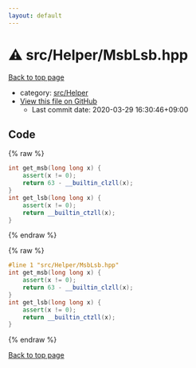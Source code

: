 ```yaml
---
layout: default
---
```


<!-- mathjax config similar to math.stackexchange -->
<script type="text/javascript" async
  src="https://cdnjs.cloudflare.com/ajax/libs/mathjax/2.7.5/MathJax.js?config=TeX-MML-AM_CHTML">
</script>
<script type="text/x-mathjax-config">
  MathJax.Hub.Config({
    TeX: { equationNumbers: { autoNumber: "AMS" }},
    tex2jax: {
      inlineMath: [ ['$','$'] ],
      processEscapes: true
    },
    "HTML-CSS": { matchFontHeight: false },
    displayAlign: "left",
    displayIndent: "2em"
  });
</script>

<script type="text/javascript" src="https://cdnjs.cloudflare.com/ajax/libs/jquery/3.4.1/jquery.min.js"></script>
<script src="https://cdn.jsdelivr.net/npm/jquery-balloon-js@1.1.2/jquery.balloon.min.js" integrity="sha256-ZEYs9VrgAeNuPvs15E39OsyOJaIkXEEt10fzxJ20+2I=" crossorigin="anonymous"></script>
<script type="text/javascript" src="../../../assets/js/copy-button.js"></script>
<link rel="stylesheet" href="../../../assets/css/copy-button.css" />


# :warning: src/Helper/MsbLsb.hpp

<a href="../../../index.html">Back to top page</a>

* category: <a href="../../../index.html#1b49b634354b8edb1dc8ef8a73014950">src/Helper</a>
* <a href="{{ site.github.repository_url }}/blob/master/src/Helper/MsbLsb.hpp">View this file on GitHub</a>
    - Last commit date: 2020-03-29 16:30:46+09:00




## Code

<a id="unbundled"></a>
{% raw %}
```cpp
int get_msb(long long x) {
    assert(x != 0);
    return 63 - __builtin_clzll(x);
}
int get_lsb(long long x) {
    assert(x != 0);
    return __builtin_ctzll(x);
}

```
{% endraw %}

<a id="bundled"></a>
{% raw %}
```cpp
#line 1 "src/Helper/MsbLsb.hpp"
int get_msb(long long x) {
    assert(x != 0);
    return 63 - __builtin_clzll(x);
}
int get_lsb(long long x) {
    assert(x != 0);
    return __builtin_ctzll(x);
}

```
{% endraw %}

<a href="../../../index.html">Back to top page</a>

